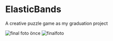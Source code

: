 # ElasticBands
A creative puzzle game as my graduation project

![final foto önce](https://user-images.githubusercontent.com/64425003/210791521-1ad65962-c326-4362-b53e-3d5e58b3bd7f.png)
![finalfoto](https://user-images.githubusercontent.com/64425003/210791559-c3fc4cb2-7130-4c6d-903b-4b4e17c703ab.png)
